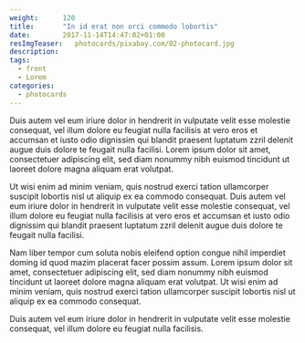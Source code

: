 ```yaml
---
weight:      120
title:       "In id erat non orci commodo lobortis"
date:        2017-11-14T14:47:02+01:00
resImgTeaser:   photocards/pixabay.com/02-photocard.jpg
description:
tags:
  - front
  - Lorem
categories:
  - photocards
---
```



Duis autem vel eum iriure dolor in hendrerit in vulputate velit esse
molestie consequat, vel illum dolore eu feugiat nulla facilisis at
vero eros et accumsan et iusto odio dignissim qui blandit praesent
luptatum zzril delenit augue duis dolore te feugait nulla
facilisi. Lorem ipsum dolor sit amet, consectetuer adipiscing elit,
sed diam nonummy nibh euismod tincidunt ut laoreet dolore magna
aliquam erat volutpat.


Ut wisi enim ad minim veniam, quis nostrud exerci tation ullamcorper
suscipit lobortis nisl ut aliquip ex ea commodo consequat. Duis autem
vel eum iriure dolor in hendrerit in vulputate velit esse molestie
consequat, vel illum dolore eu feugiat nulla facilisis at vero eros et
accumsan et iusto odio dignissim qui blandit praesent luptatum zzril
delenit augue duis dolore te feugait nulla facilisi.

Nam liber tempor cum soluta nobis eleifend option congue nihil
imperdiet doming id quod mazim placerat facer possim assum. Lorem
ipsum dolor sit amet, consectetuer adipiscing elit, sed diam nonummy
nibh euismod tincidunt ut laoreet dolore magna aliquam erat
volutpat. Ut wisi enim ad minim veniam, quis nostrud exerci tation
ullamcorper suscipit lobortis nisl ut aliquip ex ea commodo consequat.

Duis autem vel eum iriure dolor in hendrerit in vulputate velit esse
molestie consequat, vel illum dolore eu feugiat nulla facilisis.
